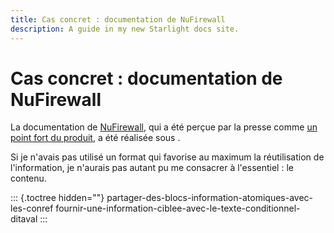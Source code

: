 ```yaml
---
title: Cas concret : documentation de NuFirewall
description: A guide in my new Starlight docs site.
---
```

# Cas concret : documentation de NuFirewall

La documentation de [NuFirewall](), qui a été perçue par la presse comme
[un point fort du produit](), a été réalisée sous .

Si je n\'avais pas utilisé un format qui favorise au maximum la
réutilisation de l\'information, je n\'aurais pas autant pu me consacrer
à l\'essentiel : le contenu.

::: {.toctree hidden=""}
partager-des-blocs-information-atomiques-avec-les-conref
fournir-une-information-ciblee-avec-le-texte-conditionnel-ditaval
:::
